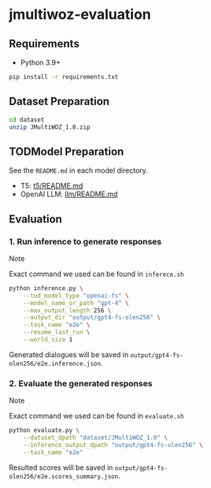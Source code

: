 # jmultiwoz-evaluation
## Requirements
- Python 3.9+
```bash
pip install -r requirements.txt
```

## Dataset Preparation
```bash
cd dataset
unzip JMultiWOZ_1.0.zip
```

## TODModel Preparation
See the `README.md` in each model directory.
- T5: [t5/README.md](t5/README.md)
- OpenAI LLM: [llm/README.md](llm/README.md)

## Evaluation
### 1. Run inference to generate responses
> [!NOTE]
> Exact command we used can be found in `inferece.sh`

```bash
python inference.py \
    --tod_model_type "openai-fs" \
    --model_name_or_path "gpt-4" \
    --max_output_length 256 \
    --output_dir "output/gpt4-fs-olen256" \
    --task_name "e2e" \
    --resume_last_run \
    --world_size 1
```
Generated dialogues will be saved in `output/gpt4-fs-olen256/e2e.inference.json`.

### 2. Evaluate the generated responses
> [!NOTE]
> Exact command we used can be found in `evaluate.sh`

```bash
python evaluate.py \
    --dataset_dpath "dataset/JMultiWOZ_1.0" \
    --inference_output_dpath "output/gpt4-fs-olen256" \
    --task_name "e2e"
```
Resulted scores will be saved in `output/gpt4-fs-olen256/e2e.scores_summary.json`.
